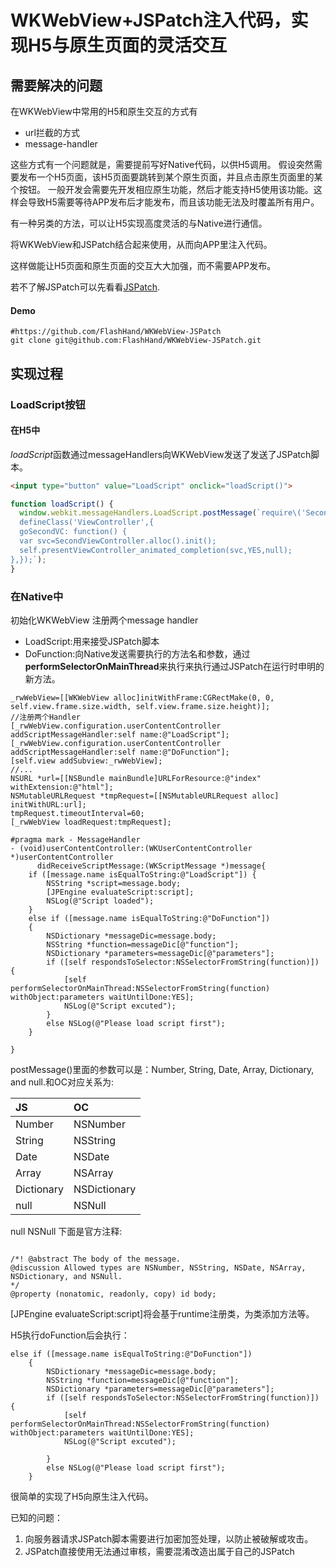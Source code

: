 # WKWebView+JSPatch注入代码，实现H5与原生页面的灵活交互

## 需要解决的问题
在WKWebView中常用的H5和原生交互的方式有
- url拦截的方式
- message-handler

这些方式有一个问题就是，需要提前写好Native代码，以供H5调用。
假设突然需要发布一个H5页面，该H5页面要跳转到某个原生页面，并且点击原生页面里的某个按钮。
一般开发会需要先开发相应原生功能，然后才能支持H5使用该功能。这样会导致H5需要等待APP发布后才能发布，而且该功能无法及时覆盖所有用户。

有一种另类的方法，可以让H5实现高度灵活的与Native进行通信。

将WKWebView和JSPatch结合起来使用，从而向APP里注入代码。

这样做能让H5页面和原生页面的交互大大加强，而不需要APP发布。

若不了解JSPatch可以先看看[JSPatch](https://github.com/bang590/JSPatch).

#### Demo
```shell
#https://github.com/FlashHand/WKWebView-JSPatch
git clone git@github.com:FlashHand/WKWebView-JSPatch.git
```
## 实现过程
### LoadScript按钮
#### 在H5中
*loadScript*函数通过messageHandlers向WKWebView发送了发送了JSPatch脚本。
```html
<input type="button" value="LoadScript" onclick="loadScript()">
```

```javascript
function loadScript() {
  window.webkit.messageHandlers.LoadScript.postMessage(`require\('SecondViewController');
  defineClass('ViewController',{
  goSecondVC: function() {
  var svc=SecondViewController.alloc().init();
  self.presentViewController_animated_completion(svc,YES,null);
},});`);
}
```
### 在Native中
初始化WKWebView
注册两个message handler
- LoadScript:用来接受JSPatch脚本
- DoFunction:向Native发送需要执行的方法名和参数，通过**performSelectorOnMainThread**来执行来执行通过JSPatch在运行时申明的新方法。
```
_rwWebView=[[WKWebView alloc]initWithFrame:CGRectMake(0, 0, self.view.frame.size.width, self.view.frame.size.height)];
//注册两个Handler
[_rwWebView.configuration.userContentController addScriptMessageHandler:self name:@"LoadScript"];
[_rwWebView.configuration.userContentController addScriptMessageHandler:self name:@"DoFunction"];
[self.view addSubview:_rwWebView];
//...
NSURL *url=[[NSBundle mainBundle]URLForResource:@"index" withExtension:@"html"];
NSMutableURLRequest *tmpRequest=[[NSMutableURLRequest alloc] initWithURL:url];
tmpRequest.timeoutInterval=60;
[_rwWebView loadRequest:tmpRequest];
```
```
#pragma mark - MessageHandler
- (void)userContentController:(WKUserContentController *)userContentController
      didReceiveScriptMessage:(WKScriptMessage *)message{
    if ([message.name isEqualToString:@"LoadScript"]) {
        NSString *script=message.body;
        [JPEngine evaluateScript:script];
        NSLog(@"Script loaded");
    }
    else if ([message.name isEqualToString:@"DoFunction"])
    {
        NSDictionary *messageDic=message.body;
        NSString *function=messageDic[@"function"];
        NSDictionary *parameters=messageDic[@"parameters"];
        if ([self respondsToSelector:NSSelectorFromString(function)]) {
            [self performSelectorOnMainThread:NSSelectorFromString(function) withObject:parameters waitUntilDone:YES];
            NSLog(@"Script excuted");
        }
        else NSLog(@"Please load script first");
    }
    
}
```


postMessage()里面的参数可以是：Number, String, Date, Array,
Dictionary, and null.和OC对应关系为:

|JS|OC|
|:---|:---|
|Number|NSNumber|
|String|NSString|
|Date|NSDate|
|Array|NSArray|
|Dictionary|NSDictionary|
|null|NSNull|
null	NSNull
下面是官方注释:

```

/*! @abstract The body of the message.
@discussion Allowed types are NSNumber, NSString, NSDate, NSArray,
NSDictionary, and NSNull.
*/
@property (nonatomic, readonly, copy) id body;

```

[JPEngine evaluateScript:script]将会基于runtime注册类，为类添加方法等。

H5执行doFunction后会执行：
```
else if ([message.name isEqualToString:@"DoFunction"])
    {
        NSDictionary *messageDic=message.body;
        NSString *function=messageDic[@"function"];
        NSDictionary *parameters=messageDic[@"parameters"];
        if ([self respondsToSelector:NSSelectorFromString(function)]) {
            [self performSelectorOnMainThread:NSSelectorFromString(function) withObject:parameters waitUntilDone:YES];
            NSLog(@"Script excuted");

        }
        else NSLog(@"Please load script first");
    }
```
很简单的实现了H5向原生注入代码。

已知的问题：
1. 向服务器请求JSPatch脚本需要进行加密加签处理，以防止被破解或攻击。
2. JSPatch直接使用无法通过审核，需要混淆改造出属于自己的JSPatch
